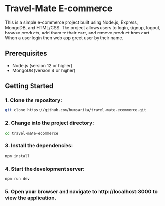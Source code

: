 # Travel-Mate E-commerce

This is a simple e-commerce project built using Node.js, Express, MongoDB, and HTML/CSS. The project allows users to login, signup, logout, browse products, add them to their cart, and remove product from cart. When a user login then web app greet user by their name.

## Prerequisites

- Node.js (version 12 or higher)
- MongoDB (version 4 or higher)

## Getting Started

### 1. Clone the repository:

```bash
git clone https://github.com/humsarika/travel-mate-ecommerce.git
```

### 2. Change into the project directory:

```bash
cd travel-mate-ecommerce
```

### 3. Install the dependencies:

```bash
npm install
```
### 4. Start the development server:
```bash
npm run dev
```
### 5. Open your browser and navigate to http://localhost:3000 to view the application.
